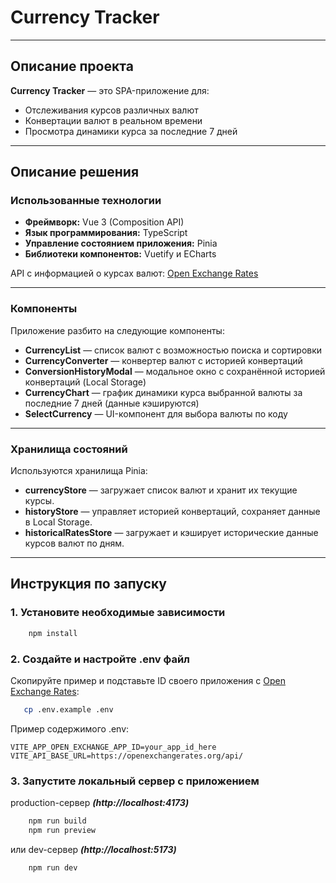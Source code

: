 # Currency Tracker

---

## Описание проекта

**Currency Tracker** — это SPA-приложение для:

- Отслеживания курсов различных валют
- Конвертации валют в реальном времени
- Просмотра динамики курса за последние 7 дней

---

## Описание решения

### Использованные технологии

- **Фреймворк:** Vue 3 (Composition API)
- **Язык программирования:** TypeScript
- **Управление состоянием приложения:** Pinia
- **Библиотеки компонентов:** Vuetify и ECharts

API с информацией о курсах валют: [Open Exchange Rates](https://openexchangerates.org/)

---

### Компоненты

Приложение разбито на следующие компоненты:

- **CurrencyList** — список валют с возможностью поиска и сортировки
- **CurrencyConverter** — конвертер валют с историей конвертаций
- **ConversionHistoryModal** — модальное окно с сохранённой историей конвертаций (Local Storage)
- **CurrencyChart** — график динамики курса выбранной валюты за последние 7 дней (данные кэшируются)
- **SelectCurrency** — UI-компонент для выбора валюты по коду

---

### Хранилища состояний

Используются хранилища Pinia:

- **currencyStore** — загружает список валют и хранит их текущие курсы.
- **historyStore** — управляет историей конвертаций, сохраняет данные в Local Storage.
- **historicalRatesStore** — загружает и кэширует исторические данные курсов валют по дням.

---

## Инструкция по запуску

### 1. Установите необходимые зависимости

```bash
    npm install
```

### 2. Создайте и настройте .env файл

Скопируйте пример и подставьте ID своего приложения с [Open Exchange Rates](https://openexchangerates.org/):

```bash
   cp .env.example .env
```

Пример содержимого .env:

```
VITE_APP_OPEN_EXCHANGE_APP_ID=your_app_id_here
VITE_API_BASE_URL=https://openexchangerates.org/api/
```

### 3. Запустите локальный сервер с приложением

production-сервер **_(http://localhost:4173)_**

```bash
    npm run build
    npm run preview
```

или dev-сервер **_(http://localhost:5173)_**

```bash
    npm run dev
```
